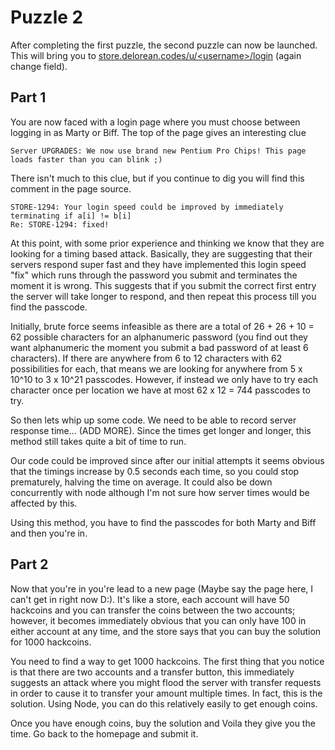 Puzzle 2
========

After completing the first puzzle, the second puzzle can now be launched. This will bring you to [store.delorean.codes/u/\<username>/login](https://store.delorean.codes/u/<username>/login) (again change <username> field).

Part 1
------

You are now faced with a login page where you must choose between logging in as Marty or Biff. The top of the page gives an interesting clue

```
Server UPGRADES: We now use brand new Pentium Pro Chips! This page loads faster than you can blink ;)
```

There isn't much to this clue, but if you continue to dig you will find this comment in the page source.

```
STORE-1294: Your login speed could be improved by immediately terminating if a[i] != b[i]
Re: STORE-1294: fixed!
```

At this point, with some prior experience and thinking we know that they are looking for a timing based attack. Basically, they are suggesting that their servers respond super fast and they have implemented this login speed "fix" which runs through the password you submit and terminates the moment it is wrong. This suggests that if you submit the correct first entry the server will take longer to respond, and then repeat this process till you find the passcode.

Initially, brute force seems infeasible as there are a total of 26 + 26 + 10 = 62 possible characters for an alphanumeric password (you find out they want alphanumeric the moment you submit a bad password of at least 6 characters). If there are anywhere from 6 to 12 characters with 62 possibilities for each, that means we are looking for anywhere from 5 x 10^10 to 3 x 10^21 passcodes. However, if instead we only have to try each character once per location we have at most 62 x 12 = 744 passcodes to try.

So then lets whip up some code. We need to be able to record server response time... (ADD MORE). Since the times get longer and longer, this method still takes quite a bit of time to run.

Our code could be improved since after our initial attempts it seems obvious that the timings increase by 0.5 seconds each time, so you could stop prematurely, halving the time on average. It could also be down concurrently with node although I'm not sure how server times would be affected by this.

Using this method, you have to find the passcodes for both Marty and Biff and then you're in.

Part 2
------

Now that you're in you're lead to a new page (Maybe say the page here, I can't get in right now D:). It's like a store, each account will have 50 hackcoins and you can transfer the coins between the two accounts; however, it becomes immediately obvious that you can only have 100 in either account at any time, and the store says that you can buy the solution for 1000 hackcoins. 

You need to find a way to get 1000 hackcoins. The first thing that you notice is that there are two accounts and a transfer button, this immediately suggests an attack where you might flood the server with transfer requests in order to cause it to transfer your amount multiple times. In fact, this is the solution. Using Node, you can do this relatively easily to get enough coins.

Once you have enough coins, buy the solution and Voila they give you the time. Go back to the homepage and submit it.
